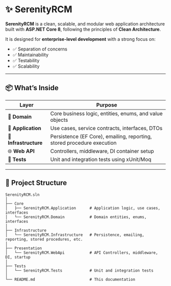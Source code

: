 # ✨ SerenityRCM

**SerenityRCM** is a clean, scalable, and modular web application architecture built with **ASP.NET Core 8**, following the principles of **Clean Architecture**.

It is designed for **enterprise-level development** with a strong focus on:
- ✅ Separation of concerns  
- ✅ Maintainability  
- ✅ Testability  
- ✅ Scalability  

---

## 📦 What’s Inside

| Layer                  | Purpose                                                              |
|------------------------|----------------------------------------------------------------------|
| 🧩 **Domain**           | Core business logic, entities, enums, and value objects             |
| 📜 **Application**      | Use cases, service contracts, interfaces, DTOs                      |
| 💾 **Infrastructure**   | Persistence (EF Core), emailing, reporting, stored procedure execution |
| 🌐 **Web API**          | Controllers, middleware, DI container setup                         |
| 🧪 **Tests**            | Unit and integration tests using xUnit/Moq                         |

---

## 🧱 Project Structure

```plaintext
SerenityRCM.sln
│
├── Core
│   ├── SerenityRCM.Application      # Application logic, use cases, interfaces
│   └── SerenityRCM.Domain           # Domain entities, enums, interfaces
│
├── Infrastructure
│   └── SerenityRCM.Infrastructure   # Persistence, emailing, reporting, stored procedures, etc.
│
├── Presentation
│   └── SerenityRCM.WebApi           # API Controllers, middleware, DI, startup
│
├── Tests
│   └── SerenityRCM.Tests            # Unit and integration tests
│
└── README.md                        # This documentation  

